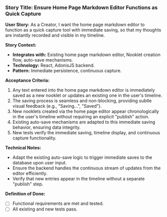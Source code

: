 ### **Story Title: Ensure Home Page Markdown Editor Functions as Quick Capture**

**User Story:**
As a Creator,
I want the home page markdown editor to function as a quick capture tool with immediate saving,
so that my thoughts are instantly recorded and visible in my timeline.

**Story Context:**
*   **Integrates with:** Existing home page markdown editor, Nooklet creation flow, auto-save mechanisms.
*   **Technology:** React, AdonisJS backend.
*   **Pattern:** Immediate persistence, continuous capture.

**Acceptance Criteria:**
1.  Any text entered into the home page markdown editor is immediately saved as a new nooklet or updates an existing one in the user's timeline.
2.  The saving process is seamless and non-blocking, providing subtle visual feedback (e.g., "Saving...", "Saved").
3.  New nooklets created via the home page editor appear chronologically in the user's timeline without requiring an explicit "publish" action.
4.  Existing auto-save mechanisms are adapted to this immediate saving behavior, ensuring data integrity.
5.  New tests verify the immediate saving, timeline display, and continuous capture functionality.

**Technical Notes:**
*   Adapt the existing auto-save logic to trigger immediate saves to the database upon user input.
*   Ensure the backend handles the continuous stream of updates from the editor efficiently.
*   Verify that new entries appear in the timeline without a separate "publish" step.

**Definition of Done:**
- [ ] Functional requirements are met and tested.
- [ ] All existing and new tests pass.